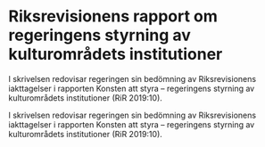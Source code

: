 # Riksrevisionens rapport om regeringens styrning av kulturområdets institutioner

I skrivelsen redovisar regeringen sin bedömning av Riksrevisionens iakttagelser i rapporten Konsten att styra – regeringens styrning av kulturområdets institutioner (RiR 2019:10).

I skrivelsen redovisar regeringen sin bedömning av Riksrevisionens iakttagelser i rapporten Konsten att styra – regeringens styrning av kulturområdets institutioner (RiR 2019:10).
